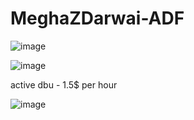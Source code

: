 # MeghaZDarwai-ADF

![image](https://github.com/user-attachments/assets/9161c3f2-c5c9-4fc5-b81a-5b1cf808f731)

![image](https://github.com/user-attachments/assets/bf88bd52-1683-4794-9b7d-4cf68837da1c)

active dbu - 1.5$ per hour

![image](https://github.com/user-attachments/assets/b5671f9d-f5a1-47ba-8268-f78b1bcc46ca)

